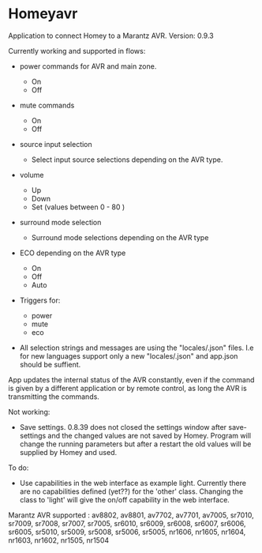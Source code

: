 # Homeyavr

Application to connect Homey to a Marantz AVR.
Version: 0.9.3

Currently working and supported in flows:

* power commands for AVR and main zone.
	- On
	- Off
* mute commands
	- On
	- Off
* source input selection
	- Select input source selections depending on the AVR type.
* volume
	 - Up
	 - Down
	 - Set (values between 0 - 80 )
* surround mode selection
	- Surround mode selections depending on the AVR type
* ECO depending on the AVR type
	- On
	- Off
	- Auto
* Triggers for:
	- power
	- mute
	- eco

* All selection strings and messages are using the "locales/<LANG>.json" files.
  I.e for new languages support only a new "locales/<LANG>.json" and app.json
  should be suffient.



App updates the internal status of the AVR constantly, even if the command is given
by a different application or by remote control, as long the AVR is transmitting
the commands.

Not working:
* Save settings.
  0.8.39 does not closed the settings window after save-settings and
  the changed values are not saved by Homey.
  Program will change the running parameters but after a restart the old values will be
  supplied by Homey and used.

To do:
* Use capabilities in the web interface as example light.
  Currently there are no capabilities defined (yet??) for the 'other' class.
  Changing the class to 'light' will give the on/off capability in the web interface.


Marantz AVR supported :
av8802, av8801, av7702, av7701, av7005,
sr7010, sr7009, sr7008, sr7007, sr7005,
sr6010, sr6009, sr6008, sr6007, sr6006, sr6005,
sr5010, sr5009, sr5008, sr5006, sr5005,
nr1606, nr1605, nr1604, nr1603, nr1602,
nr1505, nr1504
